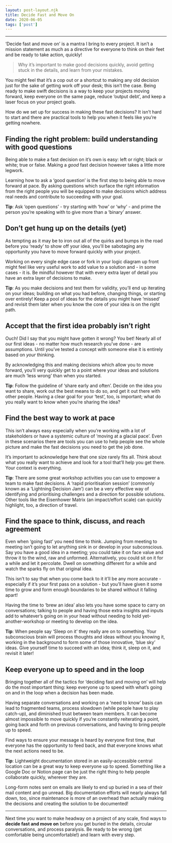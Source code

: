 ```yaml
---
layout: post-layout.njk 
title: Decide Fast and Move On
date: 2020-06-05
tags: ['post']
---
```


*****

<!-- Excerpt Start -->
‘Decide fast and move on’ is a mantra I bring to every project. It isn’t a mission statement as much as a directive for everyone to think on their feet and be ready to take action, quickly!<!-- Excerpt End -->

> Why it’s important to make good decisions quickly, avoid getting stuck in the details, and learn from your mistakes.

You might feel that it’s a cop out or a shortcut to making any old decision just for the sake of getting work off your desk; this isn’t the case. Being ready to make swift decisions is a way to keep your projects moving forward, keep everyone on the same page, reduce ‘output debt’, and keep a laser focus on your project goals.

How do we set up for success in making these fast decisions? It isn’t hard to start and there are practical tools to help you when it feels like you’re getting nowhere.

## Finding the right problem: build understanding with good questions
Being able to make a fast decision on it’s own is easy: left or right; black or white; true or false. Making a *good* fast decision however takes a little more legwork.

Learning how to ask a ‘good question’ is the first step to being able to move forward at pace. By asking questions which surface the right information from the right people you will be equipped to make decisions which address real needs and contribute to succeeding with your goal.

**Tip**: Ask ‘open questions’ - try starting with ‘how’ or ‘why’ - and prime the person you’re speaking with to give more than a ‘binary’ answer.

## Don’t get hung up on the details (yet)
As tempting as it may be to iron out all of the quirks and bumps in the road before you ‘ready’ to show off your idea, you’ll be sabotaging any opportunity you have to move forward quickly with your project.

Working on every single edge case or fork in your logic diagram up front might feel like very useful work to add value to a solution and - in some cases - it is. Be mindful however that with every extra layer of detail you have an extra layer of decisions to make.

**Tip**: As you make decisions and test them for validity, you’ll end up iterating on your ideas; building on what you had before, changing things, or starting over entirely! Keep a pool of ideas for the details you might have ‘missed’ and revisit them later when you know the core of your idea is on the right path.

## Accept that the first idea probably isn’t right
Ouch! Did I say that you might have gotten it wrong? You bet! Nearly all of our first ideas - no matter how much research you’ve done - are assumptions. Until you’ve tested a concept with someone else it is entirely based on *your* thinking.

By acknowledging this and making decisions which allow you to move forward, you’ll very quickly get to a point where your ideas and solutions are much ‘less wrong’ than when you started.

**Tip**: Follow the guideline of ‘share early and often’. Decide on the idea you want to share, work out the best means to do so, and get it out there with other people. Having a clear goal for your ‘test’, too, is important; what do you really want to know when you’re sharing the idea?

## Find the best way to work at pace
This isn’t always easy especially when you’re working with a lot of stakeholders or have a systemic culture of ‘moving at a glacial pace’. Even in these scenarios there are tools you can use to help people see the whole picture and make the fast decisions you need to get the job done.

It’s important to acknowledge here that one size rarely fits all. Think about what you really want to achieve and look for a tool that’ll help you get there. Your context is everything.

**Tip**: There are some great workshop activities you can use to empower a team to make fast decisions. A ‘rapid prioritisation session’ (commonly known as a ‘Lightning Decision Jam’) can be a very effective way of identifying and prioritising challenges and a direction for possible solutions. Other tools like the Eisenhower Matrix (an impact/effort scale) can quickly highlight, too, a direction of travel.

## Find the space to think, discuss, and reach agreement
Even when ‘going fast’ you need time to think. Jumping from meeting to meeting isn’t going to let anything sink in or develop in your subconscious. Say you have a good idea in a meeting; you could take it on face value and throw it to the wind, raw and unformed. Alternatively, you could sit on it for a while and let it percolate. Dwell on something different for a while and watch the sparks fly on that original idea.

This isn’t to say that when you come back to it it’ll be any more accurate - especially if it’s your first pass on a solution - but you’ll have given it some time to grow and form enough boundaries to be shared without it falling apart!

Having the time to ‘brew an idea’ also lets you have some space to carry on conversations; talking to people and having those extra insights and inputs add to whatever’s going on in your head without needing to hold yet-another-workshop or meeting to develop on the idea.

**Tip**: When people say ‘Sleep on it’ they really are on to something. Your subconscious brain will process thoughts and ideas without you knowing it, working in the background to form some of those innovative, ‘blue sky’ ideas. Give yourself time to succeed with an idea; think it, sleep on it, and revisit it later!

## Keep everyone up to speed and in the loop
Bringing together all of the tactics for ‘deciding fast and moving on’ will help do the most important thing: keep everyone up to speed with what’s going on and in the loop when a decision has been made.

Having separate conversations and working on a ‘need to know’ basis can lead to fragmented teams, process slowdown (while people have to play catch-up), and diminished trust between team members. It can become almost impossible to move quickly if you’re constantly reiterating a point, going back and forth on previous conversations, and having to bring people up to speed.

Find ways to ensure your message is heard by everyone first time, that everyone has the opportunity to feed back, and that everyone knows what the next actions need to be.

**Tip**: Lightweight documentation stored in an easily-accessible central location can be a great way to keep everyone up to speed. Something like a Google Doc or Notion page can be just the right thing to help people collaborate quickly, wherever they are.

Long-form notes sent on emails are likely to end up buried in a sea of their mail content and go unread. Big documentation efforts will nearly always fall down, too, since maintenance is more of an overhead than actually making the decisions and creating the solution to be documented!

**********

Next time you want to make headway on a project of any scale, find ways to **decide fast and move on** before you get buried in the details, circular conversations, and process paralysis. Be ready to be wrong (get comfortable being uncomfortable!) and learn with every step.